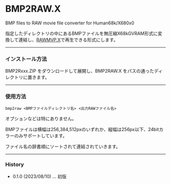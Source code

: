 # BMP2RAW.X

BMP files to RAW movie file converter for Human68k/X680x0

指定したディレクトリの中にあるBMPファイルを無圧縮X68kGVRAM形式に変換して連結し、[RAWMVP.X](https://github.com/tantanGH/rawmvp/)で再生できる形式にします。

---

### インストール方法

BMP2Rxxx.ZIP をダウンロードして展開し、BMP2RAW.X をパスの通ったディレクトリに置きます。

---

### 使用方法

    bmp2raw <BMPファイルディレクトリ名> <出力RAWファイル名>

オプションなどは特にありません。

BMPファイルは横幅は256,384,512pxのいずれか、縦幅は256px以下、24bitカラーのみサポートしています。

ファイル名の辞書順にソートされて連結されていきます。

---

### History

* 0.1.0 (2023/08/10) ... 初版
